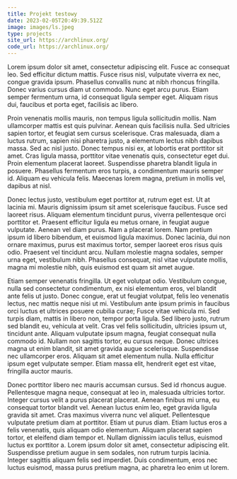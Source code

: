 ```yaml
---
title: Projekt testowy
date: 2023-02-05T20:49:39.512Z
image: images/ls.jpeg
type: projects
site_url: https://archlinux.org/
code_url: https://archlinux.org/
---
```

Lorem ipsum dolor sit amet, consectetur adipiscing elit. Fusce ac consequat leo. Sed efficitur dictum mattis. Fusce risus nisl, vulputate viverra ex nec, congue gravida ipsum. Phasellus convallis nunc at nibh rhoncus fringilla. Donec varius cursus diam ut commodo. Nunc eget arcu purus. Etiam semper fermentum urna, id consequat ligula semper eget. Aliquam risus dui, faucibus et porta eget, facilisis ac libero.

Proin venenatis mollis mauris, non tempus ligula sollicitudin mollis. Nam ullamcorper mattis est quis pulvinar. Aenean quis facilisis nulla. Sed ultricies sapien tortor, et feugiat sem cursus scelerisque. Cras malesuada, diam a luctus rutrum, sapien nisi pharetra justo, a elementum lectus nibh dapibus massa. Sed ac nisl justo. Donec tempus nisi ex, at lobortis erat porttitor sit amet. Cras ligula massa, porttitor vitae venenatis quis, consectetur eget dui. Proin elementum placerat laoreet. Suspendisse pharetra blandit ligula in posuere. Phasellus fermentum eros turpis, a condimentum mauris semper id. Aliquam eu vehicula felis. Maecenas lorem magna, pretium in mollis vel, dapibus at nisl.

Donec lectus justo, vestibulum eget porttitor at, rutrum eget est. Ut at lacinia mi. Mauris dignissim ipsum sit amet scelerisque faucibus. Fusce sed laoreet risus. Aliquam elementum tincidunt purus, viverra pellentesque orci porttitor et. Praesent efficitur ligula eu metus ornare, in feugiat augue vulputate. Aenean vel diam purus. Nam a placerat lorem. Nam pretium ipsum id libero bibendum, et euismod ligula maximus. Donec lacinia, dui non ornare maximus, purus est maximus tortor, semper laoreet eros risus quis odio. Praesent vel tincidunt arcu. Nullam molestie magna sodales, semper urna eget, vestibulum nibh. Phasellus consequat, nisl vitae vulputate mollis, magna mi molestie nibh, quis euismod est quam sit amet augue.

Etiam semper venenatis fringilla. Ut eget volutpat odio. Vestibulum congue, nulla sed consectetur condimentum, ex nisi elementum eros, vel blandit ante felis ut justo. Donec congue, erat ut feugiat volutpat, felis leo venenatis lectus, nec mattis neque nisi ut mi. Vestibulum ante ipsum primis in faucibus orci luctus et ultrices posuere cubilia curae; Fusce vitae vehicula mi. Sed turpis diam, mattis in libero non, tempor porta ligula. Sed libero justo, rutrum sed blandit eu, vehicula at velit. Cras vel felis sollicitudin, ultricies ipsum ut, tincidunt ante. Aliquam vulputate ipsum magna, feugiat consequat nulla commodo id. Nullam non sagittis tortor, eu cursus neque. Donec ultrices magna ut enim blandit, sit amet gravida augue scelerisque. Suspendisse nec ullamcorper eros. Aliquam sit amet elementum nulla. Nulla efficitur ipsum eget vulputate semper. Etiam massa elit, hendrerit eget est vitae, fringilla auctor mauris.

Donec porttitor libero nec mauris accumsan cursus. Sed id rhoncus augue. Pellentesque magna neque, consequat at leo in, malesuada ultricies tortor. Integer cursus velit a purus placerat placerat. Aenean finibus mi urna, eu consequat tortor blandit vel. Aenean luctus enim leo, eget gravida ligula gravida sit amet. Cras maximus viverra nunc vel aliquet. Pellentesque vulputate pretium diam at porttitor. Etiam ut purus diam. Etiam luctus eros a felis venenatis, quis aliquam odio elementum. Aliquam placerat sapien tortor, et eleifend diam tempor et. Nullam dignissim iaculis tellus, euismod luctus ex porttitor a. Lorem ipsum dolor sit amet, consectetur adipiscing elit. Suspendisse pretium augue in sem sodales, non rutrum turpis lacinia. Integer sagittis aliquam felis sed imperdiet. Duis condimentum, eros nec luctus euismod, massa purus pretium magna, ac pharetra leo enim ut lorem.